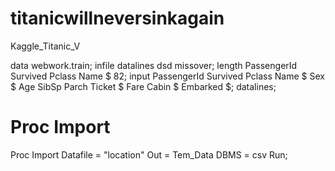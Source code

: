 # titanicwillneversinkagain
Kaggle_Titanic_V


data webwork.train;
infile datalines dsd missover;
length PassengerId Survived Pclass Name $ 82;
input PassengerId Survived Pclass Name $ Sex $ Age SibSp Parch Ticket $ Fare Cabin $ Embarked $;
datalines;


# Proc Import

Proc Import Datafile = "location"
Out = Tem_Data
DBMS = csv
Run;
